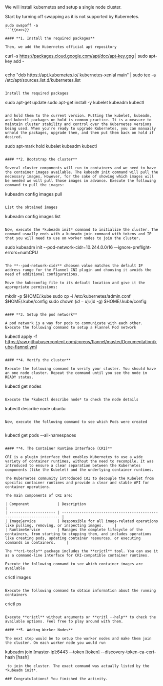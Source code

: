 
We will install kubernetes and setup a single node cluster. 

Start by turning off swapping as it is not supported by Kubernetes.

```
sudo swapoff -a
```{{exec}}

#### **1. Install the required packages**

Then, we add the Kubernetes official apt repository

```
curl -s https://packages.cloud.google.com/apt/doc/apt-key.gpg | sudo apt-key add -
```{{exec}}

```
echo "deb https://apt.kubernetes.io/ kubernetes-xenial main" | sudo tee -a /etc/apt/sources.list.d/kubernetes.list
```{{exec}}

Install the required packages 

```
sudo apt-get update
sudo apt-get install -y kubelet kubeadm kubectl
```{{exec}}

and hold them to the current version. Putting the kubelet, kubeadm, and kubectl packages on hold is common practice. It is a measure to maintain cluster stability and control over the Kubernetes versions being used. When you're ready to upgrade Kubernetes, you can manually unhold the packages, upgrade them, and then put them back on hold if desired.

```
sudo apt-mark hold kubelet kubeadm kubectl
```{{exec}}

#### **2. Bootstrap the cluster**

Several cluster components will run in containers and we need to have the container images available. The kubeadm init command will pull the necessary images. However, for the sake of showing which images will be needed we will pull those images in advance. Execute the following command to pull the images:

```
kubeadm config images pull
```{{exec}}

List the obtained images

```
kubeadm config images list
```{{exec}}

Now, execute the *kubeadm init* command to initialize the cluster. The command usually ends with a kubeadm join command with tokens and IP that you will need to use on worker nodes to join the cluster.

```
sudo kubeadm init --pod-network-cidr=10.244.0.0/16 --ignore-preflight-errors=numCPU
```{{exec}}

The **--pod-network-cidr** choosen value matches the default IP address range for the Flannel CNI plugin and choosing it avoids the need of additional configurations. 

Move the kubeconfig file to its default location and give it the appropriate permissions:

```
mkdir -p $HOME/.kube
sudo cp -i /etc/kubernetes/admin.conf $HOME/.kube/config
sudo chown $(id -u):$(id -g) $HOME/.kube/config
```{{exec}}

#### **3. Setup the pod network**

A pod network is a way for pods to communicate with each other. Execute the following command to setup a Flannel Pod network

```
kubectl apply -f https://raw.githubusercontent.com/coreos/flannel/master/Documentation/kube-flannel.yml
```{{exec}}

#### **4. Verify the cluster**

Execute the following command to verify your cluster. You should have an one node cluster. Repeat the command until you see the node in READY status.

```
kubectl get nodes
```{{exec}}

Execute the *kubectl describe node* to check the node details

```
kubectl describe node ubuntu
```{{exec}}

Now, execute the following command to see which Pods were created


```
kubectl get pods --all-namespaces
```{{exec}}

#### **4. The Container Runtime Interface (CRI)**

CRI is a plugin interface that enables Kubernetes to use a wide variety of container runtimes, without the need to recompile. It was introduced to ensure a clear separation between the Kubernetes components (like the Kubelet) and the underlying container runtimes.

The Kubernetes community introduced CRI to decouple the Kubelet from specific container runtimes and provide a clear and stable API for container operations. 

The main components of CRI are:

| Component             | Description                                                               |
| --------------------- | --------------------------------------------------------------------- |
| ImageService          | Responsible for all image-related operations like pulling, removing, or inspecting images.     |
| RuntimeService        | Manages the complete lifecycle of the containers, from starting to stopping them, and includes operations like creating pods, updating container resources, or executing commands in containers.     |

The **cri-tools** package includes the **crictl** tool. You can use it as a command-line interface for CRI-compatible container runtimes.

Execute the following command to see which container images are available

```
crictl images
```{{exec}}

Execute the following command to obtain information about the running containers

```
crictl ps
```{{exec}}

Execute **crictl** without arguments or **critl --help** to check the available options. Feel free to play around with them.

#### **5. Adding Worker Nodes**

The next step would be to setup the worker nodes and make them join the cluster. On each worker node you would run 

```
kubeadm join [master-ip]:6443 --token [token] --discovery-token-ca-cert-hash [hash]
```
 to join the cluster. The exact command was actually listed by the *kubeadm init*.

### Congratulations! You finished the activity.














